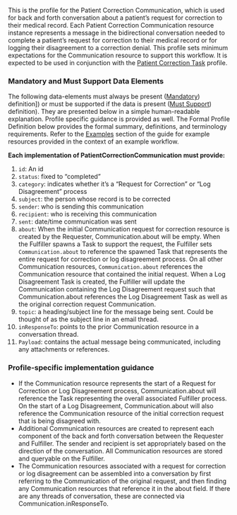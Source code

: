 This is the profile for the Patient Correction Communication, which is used for back and forth conversation about a patient’s request for correction to their medical record.  Each Patient Correction Communication resource instance represents a message in the bidirectional conversation needed to complete a patient’s request for correction to their medical record or for logging their disagreement to a correction denial.   This profile sets minimum expectations for the Communication resource to support this workflow.  It is expected to be used in conjunction with the [Patient Correction Task](StructureDefinition-patient-correction-task.html) profile.

### Mandatory and Must Support Data Elements

The following data-elements must always be present ([Mandatory](https://www.hl7.org/fhir/us/core/conformance-expectations.html#mandatory-elements)) definition]) or must be supported if the data is present ([Must Support](https://www.hl7.org/fhir/us/core/conformance-expectations.html#must-support-elements)) definition). They are presented below in a simple human-readable explanation. Profile specific guidance is provided as well. The Formal Profile Definition below provides the formal summary, definitions, and terminology requirements.  Refer to the [Examples](examples.html) section of the guide for example resources provided in the context of an example workflow.

**Each implementation of PatientCorrectionCommunication must provide:**

1.	`id`: An id
2.	`status`: fixed to “completed”
3.	`category`: indicates whether it’s a “Request for Correction” or “Log Disagreement” process
4.	`subject`: the person whose record is to be corrected
5.	`sender`: who is sending this communication
6.	`recipient`: who is receiving this communication
7.	`sent`: date/time communication was sent
8.	`about`: When the initial Communication request for correction resource is created by the Requester, Communication.about will be empty.  When the Fulfiller spawns a Task to support the request, the Fulfiller sets `Communication.about` to reference the spawned Task that represents the entire request for correction or log disagreement process.  On all other Communication resources, `Communication.about` references the Communication resource that contained the initial request.  When a Log Disagreement Task is created, the Fulfiller will update the Communication containing the Log Disagreement request such that Communication.about references the Log Disagreement Task as well as the original correction request Communication.
9.	`topic`: a heading/subject line for the message being sent.  Could be thought of as the subject line in an email thread.
10.	`inResponseTo`: points to the prior Communication resource in a conversation thread.
11.	`Payload`: contains the actual message being communicated, including any attachments or references.

### Profile-specific implementation guidance

* If the Communication resource represents the start of a Request for Correction or Log Disagreement process, Communication.about will reference the Task representing the overall associated Fulfiller process.   On the start of a Log Disagreement, Communication.about will also reference the Communication resource of the initial correction request that is being disagreed with.
* Additional Communication resources are created to represent each component of the back and forth conversation between the Requester and Fulfiller.  The sender and recipient is set appropriately based on the direction of the conversation.  All Communication resources are stored and queryable on the Fulfiller.
* The Communication resources associated with a request for correction or log disagreement can be assembled into a conversation by first referring to the Communication of the original request, and then finding any Communication resources that reference it in the about field.  If there are any threads of conversation, these are connected via Communication.inResponseTo.  
